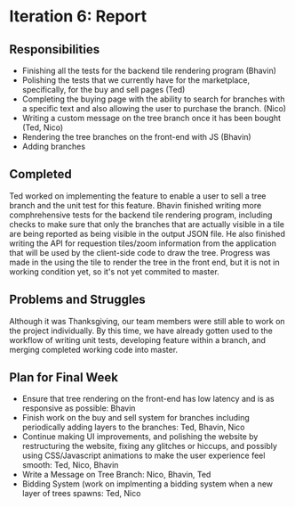 # Iteration 6: Report

## Responsibilities
- Finishing all the tests for the backend tile rendering program (Bhavin)
- Polishing the tests that we currently have for the marketplace, specifically, for the buy and sell pages (Ted)
- Completing the buying page with the ability to search for branches with a specific text and also allowing the user to purchase the branch. (Nico)
- Writing a custom message on the tree branch once it has been bought (Ted, Nico)
- Rendering the tree branches on the front-end with JS (Bhavin)
- Adding branches 


## Completed
Ted worked on implementing the feature to enable a user to sell a tree branch and the unit test for this feature. Bhavin finished writing more comphrehensive tests for the backend tile rendering program, including checks to make sure that only the  branches that are actually visible in a tile are being reported as being visible in the output JSON file. He also finished writing the API for requestion tiles/zoom information from the application that will be used by the client-side code to draw the tree. Progress was made in the using the tile to render the tree in the front end, but it is not in working condition yet, so it's not yet commited to master.  


## Problems and Struggles
Although it was Thanksgiving, our team members were still able to work on the project individually. By this time, we have already gotten used to the workflow of writing unit tests, developing feature within a branch, and merging completed working code into master.


## Plan for Final Week
- Ensure that tree rendering on the front-end has low latency and is as responsive as possible: Bhavin
- Finish work on  the buy and sell system for branches including periodically adding layers to the branches: Ted, Bhavin, Nico
- Continue making UI improvements, and polishing the website by restructuring the website, fixing any glitches or hiccups, and possibly using CSS/Javascript animations to make the user experience feel smooth: Ted, Nico, Bhavin
- Write a Message on Tree Branch: Nico, Bhavin, Ted
- Bidding System (work on implmenting a bidding system when a new layer of trees spawns: Ted, Nico
